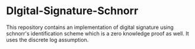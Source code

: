 # DIgital-Signature-Schnorr
This repository contains an implementation of digital signature using schnorr's identification scheme which is a zero knowledge proof as well. It uses the discrete log assumption.
